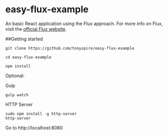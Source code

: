 # easy-flux-example
An basic React application using the Flux approach.  For more info on Flux, visit the [official Flux website](https://facebook.github.io/flux/).

##Getting started
```
git clone https://github.com/tonyspiro/easy-flux-example
```

```
cd easy-flux-example
```

```
npm install
```

Optional:

Gulp
```
gulp watch
```
HTTP Server
```
sudo npm install -g http-server
http-server
```

Go to http://localhost:8080
